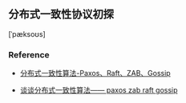 ## 分布式一致性协议初探



[ˈpæksoʊs]





### Reference

- [分布式一致性算法-Paxos、Raft、ZAB、Gossip](https://zhuanlan.zhihu.com/p/130332285)

- [谈谈分布式一致性算法—— paxos zab raft gossip](https://segmentfault.com/a/1190000038671078)

